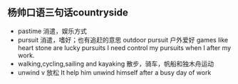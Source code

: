 ## 杨帅口语三句话countryside
- pastime  消遣，娱乐方式
- pursuit 消遣，嗜好；也有追赶的意思
outdoor pursuit 户外爱好
games like heart stone are lucky pursuits
I need control my pursuits when I after my work.
- walking,cycling,sailing and kayaking 散步，骑车，帆船和独木舟运动
- unwind v 放松
It help him unwind himself after a busy day of work